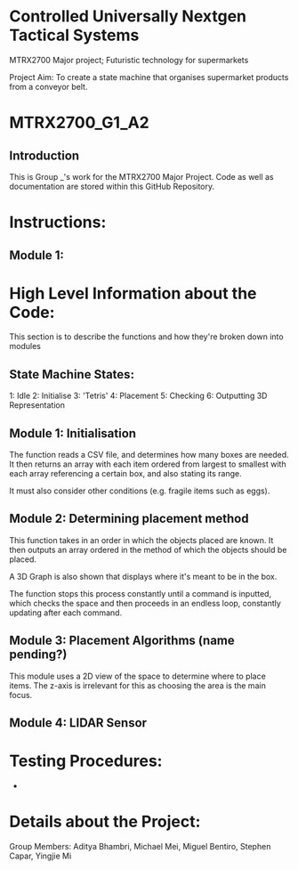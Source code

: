 # Controlled Universally Nextgen Tactical Systems
MTRX2700 Major project; Futuristic technology for supermarkets

Project Aim: To create a state machine that organises supermarket products from a conveyor belt.

# MTRX2700_G1_A2
## Introduction
This is Group _'s work for the MTRX2700 Major Project.
Code as well as documentation are stored within this GitHub Repository.

# Instructions:
## Module 1:

# High Level Information about the Code:
This section is to describe the functions and how they're broken down into modules

## State Machine States:
1: Idle
2: Initialise
3: 'Tetris'
4: Placement
5: Checking
6: Outputting 3D Representation

## Module 1: Initialisation
The function reads a CSV file, and determines how many boxes are needed. It then returns an array with each item ordered from largest to smallest with each array referencing a certain box, and also stating its range.

It must also consider other conditions (e.g. fragile items such as eggs).

## Module 2: Determining placement method
This function takes in an order in which the objects placed are known. It then outputs an array ordered in the method of which the objects should be placed. 

A 3D Graph is also shown that displays where it's meant to be in the box.

The function stops this process constantly until a command is inputted, which checks the space and then proceeds in an endless loop, constantly updating after each command.

## Module 3: Placement Algorithms (name pending?)
This module uses a 2D view of the space to determine where to place items. The z-axis is irrelevant for this as choosing the area is the main focus. 

## Module 4: LIDAR Sensor


# Testing Procedures:
* 

# Details about the Project:
Group Members: Aditya Bhambri, Michael Mei, Miguel Bentiro, Stephen Capar, Yingjie Mi
